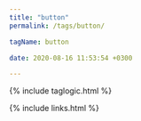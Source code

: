 ```yaml
---
title: "button"
permalink: /tags/button/

tagName: button

date: 2020-08-16 11:53:54 +0300

---
```


{% include taglogic.html %}

{% include links.html %}
